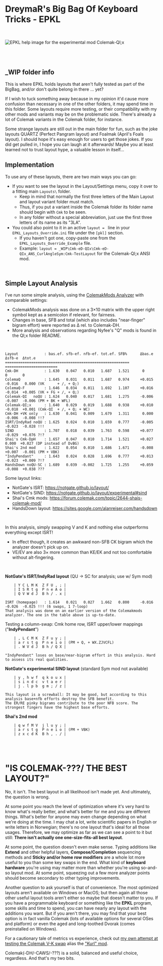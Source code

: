 DreymaR's Big Bag Of Keyboard Tricks - EPKL
===========================================
<br>

![EPKL help image for the experimental mod Colemak-QI;x](../Colemak/Cmk-Qmods/Colemak-QIx_ANS-CAS_EPKL.png)

<br><br>

_WIP folder info
----------------
This is where EPKL holds layouts that aren't fully tested as part of the BigBag, and/or don't quite belong in there ... yet?

If I wish to tuck something away because in my opinion it'd cause more confusion than necessary in one of the other folders, it may spend time in this folder. 
Some layouts require more testing, or their compatibility with my other mods and variants may be on the problematic side. There's already a lot of Colemak variants in the Colemak folder, for instance.

Some strange layouts are still out in the main folder for fun, such as the joke layouts QUARTZ (Perfect Pangram layout) and Foalmak (April's Foals layout). I should hope it's easy enough for users to get those jokes. If you did get pulled in, I hope you can laugh at it afterwards! Maybe you at least learned not to trust layout hype, a valuable lesson in itself...
<br>

Implementation
--------------
To use any of these layouts, there are two main ways you can go:
- If you want to see the layout in the Layout/Settings menu, copy it over to a fitting main `Layouts\` folder.
    - Keep in mind that normally the first three letters of the Main Layout and layout variant folder must match.
    - Thus, if you put a variant inside the Colemak folder its folder name should begin with `Cmk` to be seen.
    - In any folder without a special abbreviation, just use the first three letters of its name as its "3LA".
- You could also point to it in an active `layout = ` line in your `EPKL_Layouts_Override.ini` file under the `[pkl]` section.
    - If you haven't got one, copy-paste one from the `EPKL_Layouts_Override_Example` file.
    - Example: `layout = _WIP\Cmk-eD-QIx\Cmk-eD-QIx_ANS_CurlAngleSym:Cmk-TestLayout` for the Colemak-QI;x ANSI mod.
<br>

Simple Layout Analysis
----------------------
I've run some simple analysis, using the [ColemakMods Analyzer][CmmAna] with comparable settings:
- ColemakMods analysis was done on a 3×10 matrix with the upper right symbol kept as a semicolon if relevant, for fairness.
- Changes in base, SFB and total (which also includes "near-finger" bigram effort) were reported as Δ rel. to Colemak-DH.
- More analysis and observations regarding Nyfee's "Q" mods is found in the QI;x folder README.
<br>

```
Layout            : bas.ef. sfb-ef. nfb-ef. tot.ef. SFB%      Δbas.e  Δsfb-e  Δtot.e
=========================================================    ========================
Cmk-DH            : 1.630   0.047   0.010   1.687   1.521      0       0       0
ColemaQ           : 1.645   0.031   0.011   1.687   0.974     +0.015  -0.016   0.000 (VK      + /, + Q;)
ColemaQ-F         : 1.646   0.034   0.011   1.692   1.107     +0.016  -0.014  +0.005 (VK + FG + /, + Q;)
Colemak-QI   noQU : 1.624   0.040   0.017   1.681   1.275     -0.006  -0.007  -0.006 (PM + BK + WFL)
Colemak-QI;x      : 1.640   0.029   0.019   1.688   0.938     +0.010  -0.018  +0.001 (Cmk-QI  + /, + Q; + WC)
Cmk-DH +VK only   : 1.630   0.041   0.009   1.679   1.311      0.000  -0.006  -0.008 !!?
ISRT/IndyRad noQU : 1.625   0.024   0.010   1.659   0.777     -0.005  -0.023  -0.028 !!!
SIND              : 1.707   0.018   0.039   1.763   0.598     +0.077  -0.029  +0.076 ?!?
Shai's Cmk-DpH    : 1.657   0.047   0.010   1.714   1.521     +0.027   0.000  +0.027 (DP instead of DvBG)
Shai's 2nd mod    : 1.622   0.054   0.010   1.686   1.671     -0.008  +0.007  -0.001 (PM + VBK)
"IndyPendant"     : 1.643   0.024   0.028   1.696   0.777     +0.013  -0.023  +0.009 ?!?
HandsDown noQU-SC : 1.689   0.039  -0.002   1.725   1.255     +0.059  -0.008  +0.038 ???
```

Some layout links:
- NotGate's ISRT: https://notgate.github.io/layout/
- NotGate's SIND: https://notgate.github.io/layout/experimental#sind
- Shai's Cmk mods: https://forum.colemak.com/topic/2644-shais-colemak-mod/
- HandsDown layout: https://sites.google.com/alanreiser.com/handsdown
<br>

In this analysis, simply swapping V and K and nothing else outperforms everything except ISRT!
- In effect though, it creates an awkward non-SFB CK bigram which the analyzer doesn't pick up on.
- VE/EV are also 3× more common than KE/EK and not too comfortable without alt-fingering.
<br>

**NotGate's ISRT/IndyRad layout** (QU -> SC for analysis; use w/ Sym mod)
```
    | Y C L M K  Z F U , ; |
    | I S R t g  P n e A o |
    | Q V W d J  B h / . x |

ISRT (homepage)   : 1.614   0.021   0.027   1.662   0.800     -0.016  -0.026  -0.025 !!! (6 swaps, 1 7-loop)
That analysis was done on an earlier version of the Colemakmods analyzer. The one in the table above is up-to-date.
```

Testing a column-swap: Cmk home row, ISRT upper/lower mappings ("**IndyPendant**")
```
    | , L C M K  Z F u y ; |
    | a r s t g  P n e i o | (PM + Q, + WX.ZJVCFL)
    | . W V d J  B h / Q X |

"IndyPendant" loses on base/near-bigram effort in this analysis. Hard to assess its real qualities.
```

**NotGate's experimental SIND layout** (standard Sym mod not available)
```
    | y , h w f  q k o u x |
    | s i n d c  v t a e r |
    | j . l p b  g m ; / z |

This layout is a screwball: It may be good, but according to this analysis base+nfb efforts destroy the SFB benefit.
The ER/RE pinky bigrams contribute to the poor NFB score. The strongest fingers have the highest base efforts.
```

**Shai's 2nd mod**
```
    | q w f M V  j l u y ; |
    | a r s t g  P n e i o | (PM + VBK)
    | z x c d K  B h , . / |
```

[CmmAna]: https://colemakmods.github.io/mod-dh/analyze.html (Colemakmods Analyzer)

<br><br>

"IS COLEMAK-???/<YourLayoutHere> THE BEST LAYOUT?"
==================================================

No, it isn't. The best layout in all likelihood isn't made yet. And ultimately, the question is wrong.

At some point you reach the level of optimization where it's very hard to know what's really better, and what's better for me and you are different things. What's better for anyone may even change depending on what we're doing at the time. I may chat a lot, write scientific papers in English or write letters in Norwegian; there's no one layout that's ideal for all those usages. Therefore, we may optimize as far as we can see a point to it but still: **There isn't actually one one-size-fits-all best layout**.

At some point, the question doesn't even make sense. Typing additions like **Extend** and other helpful layers, **Compose/Completion** sequencing methods and **Sticky and/or home row modifiers** are a whole lot more useful to you than some key swaps in the end. What kind of **keyboard hardware** you're using may matter more than whether you're using so-and-so layout mod. At some point, squeezing out a few more analyzer points should become secondary to other typing improvements.

Another question to ask yourself is that of convenience. The most optimized layouts aren't available on Windows or MacOS; but then again all those other useful layout tools aren't either so maybe that doesn't matter to you. If you have a programmable keyboard or something like the **EPKL** program, some skills and time to spend, you can have nearly any layout with the additions you want. But if you aren't there, you may find that your best option is in fact vanilla Colemak (lots of available options for several OSes and platform) or even the aged and long-toothed Dvorak (comes preinstalled on Windows).

For a cautionary tale of metrics vs experience, check out [my own attempt at testing the Colemak V-K swap][CmQpkl] alias the ["Kurl" mod][CmmV-K].

Colemak(-DH/-CAWS/-???) is a solid, balanced and useful choice, regardless. And that's my two bits.

[CmQpkl]: /Layouts/Colemak/Cmk-Qmods/   (EPKL Colemak-Q mods)
[CmmV-K]: /Layouts/_WIP/Cmk-eD_Kurl/    (EPKL Colemak-"Kurl" mod)
